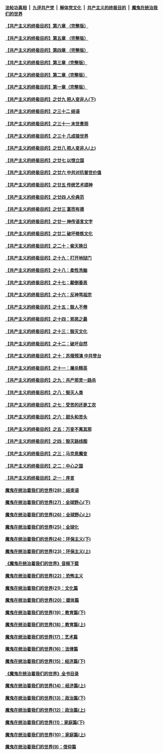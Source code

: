 ####  [法轮功真相](../../../../basic/blob/master/README.md?t=06031201) &nbsp;|&nbsp; [九评共产党](../../../../9ping.md/blob/master/README.md?t=06031201) &nbsp;|&nbsp; [解体党文化](../../../../jtdwh.md/blob/master/README.md?t=06031201)  &nbsp;|&nbsp; [共产主义的终极目的](../../../../gczydzjmd.md/blob/master/README.md?t=06031201) &nbsp;|&nbsp; [魔鬼在统治我们的世界](../../../../mgztzwmdsj.md/blob/master/README.md?t=06031201) 

#### [【共产主义的终极目的】第六章 （完整版）](../pages/nsc422/n11428913.md?t=06031201) 

#### [【共产主义的终极目的】第五章 （完整版）](../pages/nsc422/n11428912.md?t=06031201) 

#### [【共产主义的终极目的】第四章 （完整版）](../pages/nsc422/n11428907.md?t=06031201) 

#### [【共产主义的终极目的】第三章（完整版）](../pages/nsc422/n11428848.md?t=06031201) 

#### [【共产主义的终极目的】第二章（完整版）](../pages/nsc422/n11428831.md?t=06031201) 

#### [【共产主义的终极目的】第一章（完整版）](../pages/nsc422/n11417651.md?t=06031201) 

#### [【共产主义的终极目的】之廿九 把人变非人(下)](../pages/nsc422/n11344140.md?t=06031201) 

#### [【共产主义的终极目的】之三十二 结语](../pages/nsc422/n11360535.md?t=06031201) 

#### [【共产主义的终极目的】之三十一 末世景观](../pages/nsc422/n11351129.md?t=06031201) 

#### [【共产主义的终极目的】之三十 几成狼世界](../pages/nsc422/n11348280.md?t=06031201) 

#### [【共产主义的终极目的】之廿八 把人变非人(上)](../pages/nsc422/n11340492.md?t=06031201) 

#### [【共产主义的终极目的】之廿七 以恨立国](../pages/nsc422/n11336944.md?t=06031201) 

#### [【共产主义的终极目的】之廿六 中共对抗普世价值](../pages/nsc422/n11324785.md?t=06031201) 

#### [【共产主义的终极目的】之廿五 传统艺术颂神](../pages/nsc422/n11296396.md?t=06031201) 

#### [【共产主义的终极目的】之廿四 人伦典范](../pages/nsc422/n11296397.md?t=06031201) 

#### [【共产主义的终极目的】之廿三 富而有德](../pages/nsc422/n11283598.md?t=06031201) 

#### [【共产主义的终极目的】之廿一 神传语言文字](../pages/nsc422/n11263265.md?t=06031201) 

#### [【共产主义的终极目的】之廿二 破坏修炼文化](../pages/nsc422/n11245728.md?t=06031201) 

#### [【共产主义的终极目的】之二十：偷天换日](../pages/nsc422/n11238846.md?t=06031201) 

#### [【共产主义的终极目的】之十九：打开地狱门](../pages/nsc422/n11206376.md?t=06031201) 

#### [【共产主义的终极目的】之十八：柔性洗脑](../pages/nsc422/n11199994.md?t=06031201) 

#### [【共产主义的终极目的】之十七：颠倒善恶](../pages/nsc422/n11179782.md?t=06031201) 

#### [【共产主义的终极目的】之十六：反神骂祖宗](../pages/nsc422/n11166798.md?t=06031201) 

#### [【共产主义的终极目的】之十五：毁人不倦](../pages/nsc422/n11166792.md?t=06031201) 

#### [【共产主义的终极目的】之十四：邪恶之最](../pages/nsc422/n11150249.md?t=06031201) 

#### [【共产主义的终极目的】之十三：毁灭文化](../pages/nsc422/n11135227.md?t=06031201) 

#### [【共产主义的终极目的】之十二：破坏自然](../pages/nsc422/n11135214.md?t=06031201) 

#### [【共产主义的终极目的】之十：苏俄预演 中共登台](../pages/nsc422/n11118424.md?t=06031201) 

#### [【共产主义的终极目的】之十一：屠杀精英](../pages/nsc422/n11118442.md?t=06031201) 

#### [【共产主义的终极目的】之九：共产邪灵一路杀](../pages/nsc422/n11114139.md?t=06031201) 

#### [【共产主义的终极目的】之八：毁灭人类](../pages/nsc422/n11108503.md?t=06031201) 

#### [【共产主义的终极目的】之七：受苦的还是工农](../pages/nsc422/n11101809.md?t=06031201) 

#### [【共产主义的终极目的】之六：甜头和苦头](../pages/nsc422/n11096971.md?t=06031201) 

#### [【共产主义的终极目的】之五：万变不离其邪](../pages/nsc422/n11091285.md?t=06031201) 

#### [【共产主义的终极目的】之四：毁灭路线图](../pages/nsc422/n11086284.md?t=06031201) 

#### [【共产主义的终极目的】之三：马克思魔变](../pages/nsc422/n11061941.md?t=06031201) 

#### [【共产主义的终极目的】之二：中心之国](../pages/nsc422/n11047728.md?t=06031201) 

#### [【共产主义的终极目的】之一：序言](../pages/nsc422/n11086077.md?t=06031201) 

#### [魔鬼在统治着我们的世界(28)：结束语](../pages/nsc422/n10936246.md?t=06031201) 

#### [魔鬼在统治着我们的世界(27)：全球野心(下)](../pages/nsc422/n10928319.md?t=06031201) 

#### [魔鬼在统治着我们的世界(26)：全球野心(上)](../pages/nsc422/n10900318.md?t=06031201) 

#### [魔鬼在统治着我们的世界(25)：全球化](../pages/nsc422/n10788205.md?t=06031201) 

#### [魔鬼在统治着我们的世界(24)：环保主义(下)](../pages/nsc422/n10695307.md?t=06031201) 

#### [魔鬼在统治着我们的世界(23)：环保主义(上)](../pages/nsc422/n10688613.md?t=06031201) 

#### [《魔鬼在统治着我们的世界》音频下载](../pages/nsc422/n10635553.md?t=06031201) 

#### [魔鬼在统治着我们的世界(22)：恐怖主义](../pages/nsc422/n10614727.md?t=06031201) 

#### [魔鬼在统治着我们的世界(21)：文化篇](../pages/nsc422/n10597706.md?t=06031201) 

#### [魔鬼在统治着我们的世界(20)：媒体篇](../pages/nsc422/n10586579.md?t=06031201) 

#### [魔鬼在统治着我们的世界(19)：教育篇(下)](../pages/nsc422/n10564808.md?t=06031201) 

#### [魔鬼在统治着我们的世界(18)：教育篇(上)](../pages/nsc422/n10526970.md?t=06031201) 

#### [魔鬼在统治着我们的世界(17)：艺术篇](../pages/nsc422/n10499093.md?t=06031201) 

#### [魔鬼在统治着我们的世界(16)：法律篇](../pages/nsc422/n10485969.md?t=06031201) 

#### [魔鬼在统治着我们的世界(15)：经济篇(下)](../pages/nsc422/n10469975.md?t=06031201) 

#### [《魔鬼在统治着我们的世界》全书目录](../pages/nsc422/n10464261.md?t=06031201) 

#### [魔鬼在统治着我们的世界(14)：经济篇(上)](../pages/nsc422/n10457370.md?t=06031201) 

#### [魔鬼在统治着我们的世界(13)：政治篇(下)](../pages/nsc422/n10448270.md?t=06031201) 

#### [魔鬼在统治着我们的世界(12)：政治篇(上)](../pages/nsc422/n10444576.md?t=06031201) 

#### [魔鬼在统治着我们的世界(11)：家庭篇(下)](../pages/nsc422/n10440961.md?t=06031201) 

#### [魔鬼在统治着我们的世界(10)：家庭篇(上)](../pages/nsc422/n10435448.md?t=06031201) 

#### [魔鬼在统治着我们的世界(9)：信仰篇](../pages/nsc422/n10432159.md?t=06031201) 

